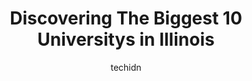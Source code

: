 ---
layout: ampstory
image: https://i0.wp.com/paketmu.com/wp-content/uploads/2023/06/eastern-illinois-university-0-in-illinois-1686365553.jpeg?resize=640,853
author: techidn
featured: false
description: Explore the diverse University scene in Illinois, home to an incredible selection of 10 establishments catering to every taste. Whether youre in search of iconic favorites or undiscovered t
title: Discovering The Biggest 10 Universitys in Illinois
cover:
   title: Discovering The Biggest 10 Universitys in Illinois
   subtitle: RICKPATE
   background: https://paketmu.com/wp-content/uploads/2023/06/eastern-illinois-university-0-in-illinois-1686365553.jpeg

pages: 
 - layout: thirds
   top: <h1>#1 University of Illinois Urbana-Champaign</h1>
   bottom: "<p>I was in UIUC to see off my Nephew.The university campus is humongous .The college buildings are awesome , transport system within the university is great(sometimes it ta</p>"
   background: https://paketmu.com/wp-content/uploads/2023/06/eastern-illinois-university-1-in-illinois-1686365554.jpeg
   backgroundblur: true
 - layout: thirds
   top: <h1>#2 University of Illinois Chicago</h1>
   bottom: "<p>The university has a modern and big campus. Famous singers and comedians go to their arena to perform there and its for free if you study there! Theres a lot of thi</p>"
   background: https://paketmu.com/wp-content/uploads/2023/06/eastern-illinois-university-2-in-illinois-1686365555.jpeg
   cta:
      link: https://paketmu.com/discovering-the-biggest-10-universitys-in-illinois/
      text: Discovering The Biggest 10 Universitys in Illinois
 - layout: thirds
   top: <h1>#3 Southern Illinois University</h1>
   bottom: "<p>I have had an incredible experience as a student at Southern Illinois University in Carbondale. The professors are knowledgeable and dedicated, and the campus has a welco</p>"
   background: https://paketmu.com/wp-content/uploads/2023/06/eastern-illinois-university-3-in-illinois-1686365556.jpeg
   cta:
      link: https://paketmu.com/discovering-the-biggest-10-universitys-in-illinois/
      text: Discovering The Biggest 10 Universitys in Illinois
 - layout: thirds
   top: <h1>#4 Illinois State University</h1>
   bottom: "<p>100 N University St, Normal, IL 61761, United States</p>"
   background: https://images.unsplash.com/photo-1541356665065-22676f35dd40?ixlib=rb-4.0.3&ixid=MnwxMjA3fDB8MHxwaG90by1wYWdlfHx8fGVufDB8fHx8&auto=format&fit=crop&w=640&h=853&q=80
   cta:
      link: https://paketmu.com/discovering-the-biggest-10-universitys-in-illinois/
      text: Discovering The Biggest 10 Universitys in Illinois
 - layout: thirds
   top: <h1>#5 Northern Illinois University</h1>
   bottom: "<p>1425 W Lincoln Hwy, DeKalb, IL 60115, United States</p>"
   background: https://images.unsplash.com/photo-1567360425618-1594206637d2?ixlib=rb-4.0.3&ixid=MnwxMjA3fDB8MHxwaG90by1wYWdlfHx8fGVufDB8fHx8&auto=format&fit=crop&w=640&h=853&q=80
   cta:
      link: https://paketmu.com/discovering-the-biggest-10-universitys-in-illinois/
      text: Discovering The Biggest 10 Universitys in Illinois
 - layout: thirds
   top: <h1>#6 Northeastern Illinois University</h1>
   bottom: "<p>5500 N St Louis Ave, Chicago, IL 60625, United States</p>"
   background: https://images.unsplash.com/photo-1546497974-b213c9efb599?ixlib=rb-4.0.3&ixid=MnwxMjA3fDB8MHxwaG90by1wYWdlfHx8fGVufDB8fHx8&auto=format&fit=crop&w=640&h=853&q=80
   cta:
      link: https://paketmu.com/discovering-the-biggest-10-universitys-in-illinois/
      text: Discovering The Biggest 10 Universitys in Illinois
 - layout: thirds
   top: <h1>#7 Western Illinois University</h1>
   bottom: "<p>1 University Cir, Macomb, IL 61455, United States</p>"
   background: https://images.unsplash.com/photo-1552083974-186346191183?ixlib=rb-4.0.3&ixid=MnwxMjA3fDB8MHxwaG90by1wYWdlfHx8fGVufDB8fHx8&auto=format&fit=crop&w=640&h=853&q=80
   cta:
      link: https://paketmu.com/discovering-the-biggest-10-universitys-in-illinois/
      text: Discovering The Biggest 10 Universitys in Illinois
 - layout: thirds
   middle: Continue reading...
   background: https://images.unsplash.com/photo-1567095761054-7a02e69e5c43?ixlib=rb-4.0.3&ixid=MnwxMjA3fDB8MHxwaG90by1wYWdlfHx8fGVufDB8fHx8&auto=format&fit=crop&w=640&h=853&q=80
   cta:
      link: https://paketmu.com/discovering-the-biggest-10-universitys-in-illinois/
      text: Discovering The Biggest 10 Universitys in Illinois
      
---